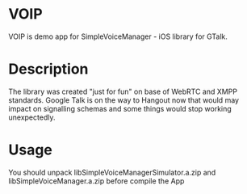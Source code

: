VOIP
==========
VOIP is demo app for SimpleVoiceManager - iOS library for GTalk.


Description
==========

The library was created "just for fun" on base of WebRTC and XMPP standards. Google Talk is on the way to Hangout now that would may impact on signalling schemas and some things would stop working unexpectedly.

Usage
==========
You should unpack libSimpleVoiceManagerSimulator.a.zip and libSimpleVoiceManager.a.zip before compile the App

